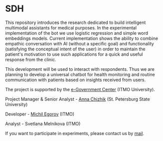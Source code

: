 # SDH

This repository introduces the research dedicated to build intelligent multimodal assistants for medical purposes. In the experimental implementation of the bot we use logistic regression and simple word embeddings models. Current implementation shows the ability to combine empathic conversation with AI (without a specific goal) and functionality (satisfying the conceptual intent of the user) in order to maintain the patient's motivation to use such applications for a quick and useful response from the clinic. 

This development will be used to interact with respondents. Thus we are planning to develop a universal chatbot for health monitoring and routine communication with patients based on insights received from users.

The project is supported by the [e-Government Center](egov.itmo.ru) (ITMO University).

Project Manager & Senior Analyst - [Anna Chizhik](https://github.com/Frantsuzova) (St. Petersburg State University)

Developer - [Michil Egorov](https://github.com/EgorovM) (ITMO)

Analyst - Svetlana Melnikova (ITMO)

If you want to participate in experiments, please contact us by [mail](a.chizhik@spbu.ru).